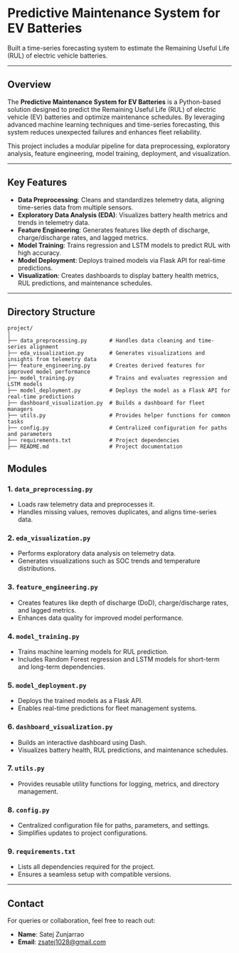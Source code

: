 # Predictive Maintenance System for EV Batteries

Built a time-series forecasting system to estimate the Remaining Useful Life (RUL) of electric vehicle batteries.

---

## Overview

The **Predictive Maintenance System for EV Batteries** is a Python-based solution designed to predict the Remaining Useful Life (RUL) of electric vehicle (EV) batteries and optimize maintenance schedules. By leveraging advanced machine learning techniques and time-series forecasting, this system reduces unexpected failures and enhances fleet reliability.

This project includes a modular pipeline for data preprocessing, exploratory analysis, feature engineering, model training, deployment, and visualization.

---

## Key Features

- **Data Preprocessing**: Cleans and standardizes telemetry data, aligning time-series data from multiple sensors.
- **Exploratory Data Analysis (EDA)**: Visualizes battery health metrics and trends in telemetry data.
- **Feature Engineering**: Generates features like depth of discharge, charge/discharge rates, and lagged metrics.
- **Model Training**: Trains regression and LSTM models to predict RUL with high accuracy.
- **Model Deployment**: Deploys trained models via Flask API for real-time predictions.
- **Visualization**: Creates dashboards to display battery health metrics, RUL predictions, and maintenance schedules.

---

## Directory Structure

```plaintext
project/
│
├── data_preprocessing.py       # Handles data cleaning and time-series alignment
├── eda_visualization.py        # Generates visualizations and insights from telemetry data
├── feature_engineering.py      # Creates derived features for improved model performance
├── model_training.py           # Trains and evaluates regression and LSTM models
├── model_deployment.py         # Deploys the model as a Flask API for real-time predictions
├── dashboard_visualization.py  # Builds a dashboard for fleet managers
├── utils.py                    # Provides helper functions for common tasks
├── config.py                   # Centralized configuration for paths and parameters
├── requirements.txt            # Project dependencies
├── README.md                   # Project documentation
```

## Modules

### 1. `data_preprocessing.py`
- Loads raw telemetry data and preprocesses it.
- Handles missing values, removes duplicates, and aligns time-series data.

### 2. `eda_visualization.py`
- Performs exploratory data analysis on telemetry data.
- Generates visualizations such as SOC trends and temperature distributions.

### 3. `feature_engineering.py`
- Creates features like depth of discharge (DoD), charge/discharge rates, and lagged metrics.
- Enhances data quality for improved model performance.

### 4. `model_training.py`
- Trains machine learning models for RUL prediction.
- Includes Random Forest regression and LSTM models for short-term and long-term dependencies.

### 5. `model_deployment.py`
- Deploys the trained models as a Flask API.
- Enables real-time predictions for fleet management systems.

### 6. `dashboard_visualization.py`
- Builds an interactive dashboard using Dash.
- Visualizes battery health, RUL predictions, and maintenance schedules.

### 7. `utils.py`
- Provides reusable utility functions for logging, metrics, and directory management.

### 8. `config.py`
- Centralized configuration file for paths, parameters, and settings.
- Simplifies updates to project configurations.

### 9. `requirements.txt`
- Lists all dependencies required for the project.
- Ensures a seamless setup with compatible versions.

---

## Contact

For queries or collaboration, feel free to reach out:

- **Name**: Satej Zunjarrao  
- **Email**: zsatej1028@gmail.com
